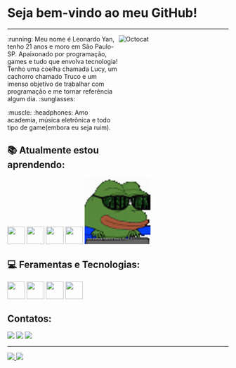# Seja bem-vindo ao meu GitHub! 
<hr> <img align="right" width="250" height="250" src="https://user-images.githubusercontent.com/71907948/206302297-4e9ef263-d22d-47fd-810b-ab5840ad6d09.png" alt="Octocat"/>
<p>:running: Meu nome é Leonardo Yan, tenho 21 anos e moro em São Paulo-SP. Apaixonado por programação, games e tudo que envolva tecnologia! Tenho uma coelha chamada Lucy, um cachorro chamado Truco e um imenso objetivo de trabalhar com programação e me tornar referência algum dia. :sunglasses: </p> 

<p> :muscle: :headphones: Amo academia, música eletrônica e todo tipo de game(embora eu seja ruim). </p>

## :books: Atualmente estou aprendendo: 
<img src="https://cdn.jsdelivr.net/gh/devicons/devicon/icons/css3/css3-original-wordmark.svg" width="40" height="40"/> <img src="https://cdn.jsdelivr.net/gh/devicons/devicon/icons/html5/html5-original-wordmark.svg" width="40" height="40"/> <img src="https://cdn.jsdelivr.net/gh/devicons/devicon/icons/javascript/javascript-original.svg" width="40" height="40"/> <img src="https://cdn.jsdelivr.net/gh/devicons/devicon/icons/linux/linux-original.svg" width="40" height="40"/> <img width="150" height="150" align="bottom" src="https://github.com/Risole490/Risole490/blob/main/hacker-pepe.gif" alt="Gif hacker pepe"/>

## :computer: Feramentas e Tecnologias:
<img src="https://cdn.jsdelivr.net/gh/devicons/devicon/icons/vscode/vscode-original.svg" width="40" height="40"/> <img src="https://cdn.jsdelivr.net/gh/devicons/devicon/icons/github/github-original.svg" width="40" height="40"/> <img src="https://cdn.jsdelivr.net/gh/devicons/devicon/icons/git/git-original.svg" width="40" height="40"/> <img src="https://cdn.jsdelivr.net/gh/devicons/devicon/icons/figma/figma-original.svg" width="40" height="40"/> 

## Contatos:
<div>
  <a href="https://instagram.com/risol3" target="_blank"><img src="https://img.shields.io/badge/-Instagram-%23E4405F?style=for-the-badge&logo=instagram&logoColor=white" target="_blank"></a>
  <a href = "mailto: lionarrdux22@gmail.com"><img src="https://img.shields.io/badge/Gmail-D14836?style=for-the-badge&logo=gmail&logoColor=white" target="_blank"></a>
  <a href="https://www.linkedin.com/in/leonardo-ricioli-107322186/" target="_blank"><img src="https://img.shields.io/badge/-LinkedIn-%230077B5?style=for-the-badge&logo=linkedin&logoColor=white" target="_blank"></a>   
</div>

<hr>
<div>
<a href="https://github.com/Risole490">
<img height="180em" src="https://github-readme-stats.vercel.app/api/top-langs/?username=Risole490&layout=compact&langs_count=7&theme=dracula"/>
<img height="180em" src="https://github-readme-stats.vercel.app/api?username=Risole490&show_icons=true&theme=dracula&include_all_commits=true&count_private=true"/>
</div>
